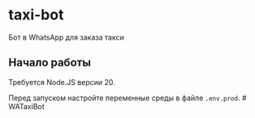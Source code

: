 # taxi-bot

Бот в WhatsApp для заказа такси

## Начало работы

Требуется Node.JS версии 20.

Перед запуском настройте переменные среды в файле `.env.prod`.
#   W A T a x i B o t  
 